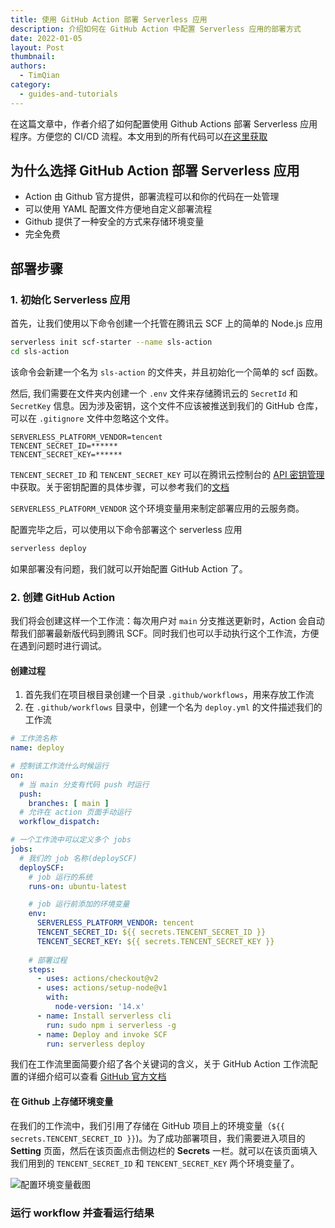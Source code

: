 ```yaml
---
title: 使用 GitHub Action 部署 Serverless 应用
description: 介绍如何在 GitHub Action 中配置 Serverless 应用的部署方式
date: 2022-01-05
layout: Post
thumbnail: 
authors:
  - TimQian
category:
  - guides-and-tutorials
---
```


在这篇文章中，作者介绍了如何配置使用 Github Actions 部署 Serverless 应用程序。方便您的 CI/CD 流程。本文用到的所有代码可以[在这里获取](https://github.com/timqian/sls-action)

## 为什么选择 GitHub Action 部署 Serverless 应用

- Action 由 Github 官方提供，部署流程可以和你的代码在一处管理
- 可以使用 YAML 配置文件方便地自定义部署流程
- Github 提供了一种安全的方式来存储环境变量
- 完全免费

## 部署步骤

### 1. 初始化 Serverless 应用

首先，让我们使用以下命令创建一个托管在腾讯云 SCF 上的简单的 Node.js 应用

```bash
serverless init scf-starter --name sls-action
cd sls-action
```

该命令会新建一个名为 `sls-action` 的文件夹，并且初始化一个简单的 scf 函数。

然后, 我们需要在文件夹内创建一个 `.env` 文件来存储腾讯云的 `SecretId` 和 `SecretKey` 信息。因为涉及密钥，这个文件不应该被推送到我们的 GitHub 仓库，可以在 `.gitignore` 文件中忽略这个文件。

```
SERVERLESS_PLATFORM_VENDOR=tencent
TENCENT_SECRET_ID=******
TENCENT_SECRET_KEY=******
```

`TENCENT_SECRET_ID` 和 `TENCENT_SECRET_KEY` 可以在腾讯云控制台的 [API 密钥管理](https://console.cloud.tencent.com/cam/capi) 中获取。关于密钥配置的具体步骤，可以参考我们的[文档](https://cn.serverless.com/framework/docs-guides-tencent-account)

`SERVERLESS_PLATFORM_VENDOR` 这个环境变量用来制定部署应用的云服务商。

配置完毕之后，可以使用以下命令部署这个 serverless 应用

```bash
serverless deploy
```

如果部署没有问题，我们就可以开始配置 GitHub Action 了。

### 2. 创建 GitHub Action

我们将会创建这样一个工作流：每次用户对 `main` 分支推送更新时，Action 会自动帮我们部署最新版代码到腾讯 SCF。同时我们也可以手动执行这个工作流，方便在遇到问题时进行调试。

#### 创建过程

1. 首先我们在项目根目录创建一个目录 `.github/workflows`，用来存放工作流
2. 在 `.github/workflows` 目录中，创建一个名为 `deploy.yml` 的文件描述我们的工作流

```yml
# 工作流名称
name: deploy

# 控制该工作流什么时候运行
on:
  # 当 main 分支有代码 push 时运行
  push:
    branches: [ main ]
  # 允许在 action 页面手动运行
  workflow_dispatch:

# 一个工作流中可以定义多个 jobs
jobs:
  # 我们的 job 名称(deploySCF)
  deploySCF:
    # job 运行的系统
    runs-on: ubuntu-latest

    # job 运行前添加的环境变量
    env:
      SERVERLESS_PLATFORM_VENDOR: tencent
      TENCENT_SECRET_ID: ${{ secrets.TENCENT_SECRET_ID }}
      TENCENT_SECRET_KEY: ${{ secrets.TENCENT_SECRET_KEY }}
    
    # 部署过程
    steps:
      - uses: actions/checkout@v2
      - uses: actions/setup-node@v1
        with:
          node-version: '14.x'
      - name: Install serverless cli
        run: sudo npm i serverless -g
      - name: Deploy and invoke SCF
        run: serverless deploy
```

我们在工作流里面简要介绍了各个关键词的含义，关于 GitHub Action 工作流配置的详细介绍可以查看 [GitHub 官方文档](https://docs.github.com/cn/actions)

#### 在 Github 上存储环境变量

在我们的工作流中，我们引用了存储在 GitHub 项目上的环境变量（`${{ secrets.TENCENT_SECRET_ID }}`)。为了成功部署项目，我们需要进入项目的 **Setting** 页面，然后在该页面点击侧边栏的 **Secrets** 一栏。就可以在该页面填入我们用到的 `TENCENT_SECRET_ID` 和 `TENCENT_SECRET_KEY` 两个环境变量了。

![配置环境变量截图]()

### 运行 workflow 并查看运行结果 






